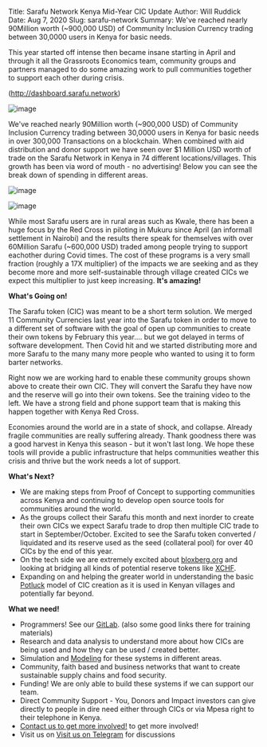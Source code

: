 Title: Sarafu Network Kenya Mid-Year CIC Update
Author: Will Ruddick
Date: Aug 7, 2020
Slug: sarafu-network
Summary: We've reached nearly 90Million worth (~900,000 USD) of Community Inclusion Currency trading between 30,0000 users in Kenya for basic needs.

This year started off intense then became insane starting in April and
through it all the Grassroots Economics team, community groups and
partners managed to do some amazing work to pull communities together to
support each other during crisis.

(http://dashboard.sarafu.network)

![image](/images/blog/sarafu-network1.webp)

We've reached nearly 90Million worth (~900,000 USD) of Community
Inclusion Currency trading between 30,0000 users in Kenya for basic
needs in over 300,000 Transactions on a blockchain. When combined with
aid distribution and donor support we have seen over $1 Million USD
worth of trade on the Sarafu Network in Kenya in 74 different
locations/villages. This growth has been via word of mouth - no
advertising! Below you can see the break down of spending in different
areas.

![image](/images/blog/sarafu-network31.webp)

![image](/images/blog/sarafu-network42.webp)

While most Sarafu users are in rural areas such as Kwale, there has been
a huge focus by the Red Cross in piloting in Mukuru since April (an
informall settlement in Nairobi) and the results there speak for
themselves with over 60Million Sarafu (~600,000 USD) traded among
people trying to support eachother during Covid times. The cost of these
programs is a very small fraction (roughly a 17X multiplier) of the
impacts we are seeking and as they become more and more self-sustainable
through village created CICs we expect this multiplier to just keep
increasing. **It's amazing!**

**What's Going on!**

The Sarafu token (CIC) was meant to be a short term solution. We merged
11 Community Currencies last year into the Sarafu token in order to move
to a different set of software with the goal of open up communities to
create their own tokens by February this year.... but we got delayed in
terms of software development. Then Covid hit and we started
distributing more and more Sarafu to the many many more people who
wanted to using it to form barter networks.

Right now we are working hard to enable these community groups shown
above to create their own CIC. They will convert the Sarafu they have
now and the reserve will go into their own tokens. See the training
video to the left. We have a strong field and phone support team that is
making this happen together with Kenya Red Cross.

Economies around the world are in a state of shock, and collapse.
Already fragile communities are really suffering already. Thank goodness
there was a good harvest in Kenya this season - but it won't last long.
We hope these tools will provide a public infrastructure that helps
communities weather this crisis and thrive but the work needs a lot of
support.

**What's Next?**

- We are making steps from Proof of Concept to supporting communities
  across Kenya and continuing to develop open source tools for
  communities around the world.
- As the groups collect their Sarafu this month and next inorder to
  create their own CICs we expect Sarafu trade to drop then multiple
  CIC trade to start in September/October. Excited to see the Sarafu
  token converted / liquidated and its reserve used as the seed
  (collateral pool) for over 40 CICs by the end of this year.
- On the tech side we are extremely excited about
  [bloxberg.org](http://bloxberg.org) and looking at bridging all
  kinds of potential reserve tokens like
  [XCHF](https://www.swisscryptotokens.ch/buy-sell-xchf/).
- Expanding on and helping the greater world in understanding the
  basic
  [Potluck](https://www.grassrootseconomics.org/post/how-to-host-a-currency-potluck)
  model of CIC creation as it is used in Kenyan villages and
  potentially far beyond.

**What we need!**

- Programmers! See our
  [GitLab](https://gitlab.com/grassrootseconomics/cic-docs/-/blob/master/README.md).
  (also some good links there for training materials)
- Research and data analysis to understand more about how CICs are
  being used and how they can be used / created better.
- Simulation and
  [Modeling](https://gitlab.com/grassrootseconomics/cic-modeling) for
  these systems in different areas.
- Community, faith based and business networks that want to create
  sustainable supply chains and food security.
- Funding! We are only able to build these systems if we can support
  our team.
- Direct Community Support - You, Donors and Impact investors can give
  directly to people in dire need either through CICs or via Mpesa
  right to their telephone in Kenya.
- [Contact us to get more involved!](http://grassecon.org/contact) to
  get more involved!
- Visit us on [Visit us on Telegram](https://t.me/CICBlockchain) for
  discussions
